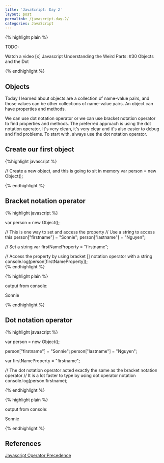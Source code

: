 ```yaml
---
title: 'JavaScript: Day 2'
layout: post
permalink: /javascript-day-2/
categories: JavaScript
---
```


{% highlight plain %}

TODO:

Watch a video
[x] Javascript Understanding the Weird Parts: #30 Objects and the Dot

{% endhighlight %}

<!-- more -->

## Objects

Today I learned about objects are a collection of name-value pairs, and those values can be other collections of name-value pairs. An object can have properties and methods.

We can use dot notation operator or we can use bracket notation operator to find properties and methods. The preferred approach is using the dot notation operator. It's very clean, it's very clear and it's also easier to debug and find problems. To start with, always use the dot notation operator.

## Create our first object
{%highlight javascript %}

// Create a new object, and this is going to sit in memory
var person = new Object();

{% endhighlight %}

## Bracket notation operator

{% highlight javascript %}

var person = new Object();                                                                              

// This is one way to set and access the property 
// Use a string to access this
person["firstname"] = "Sonnie";
person["lastname"] = "Nguyen";

// Set a string
var firstNameProperty = "firstname";                                                                    

// Access the property by using bracket [] notation operator with a string            
console.log(person[firstNameProperty]);  
{% endhighlight %}

{% highlight plain %}

output from console:

Sonnie

{% endhighlight %}

## Dot notation operator

{% highlight javascript %}

var person = new Object();

person["firstname"] = "Sonnie";
person["lastname"] = "Nguyen";

var firstNameProperty = "firstname";

// The dot notation operator acted exactly the same as the bracket notation operator
// It is a lot faster to type by using dot operator notation
console.log(person.firstname);

{% endhighlight %}

{% highlight plain %}

output from console:

Sonnie

{% endhighlight %}

## References

<a href="https://developer.mozilla.org/en-US/docs/Web/JavaScript/Reference/Operators/Operator_Precedence" target="_blank">Javascript Operator Precedence</a>
